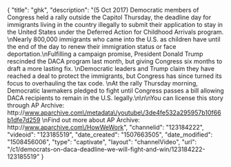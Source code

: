 {
    "title": "ghk",
    "description": "(5 Oct 2017) Democratic members of Congress held a rally outside the Capitol Thursday, the deadline day for immigrants living in the country illegally to submit their application to stay in the United States under the Deferred Action for Childhood Arrivals program. \nNearly 800,000 immigrants who came into the U.S. as children have until the end of the day to renew their immigration status or face deportation.\nFulfilling a campaign promise, President Donald Trump rescinded the DACA program last month, but giving Congress six months to draft a more lasting fix. \nDemocratic leaders and Trump claim they have reached a deal to protect the immigrants, but Congress has since turned its focus to overhauling the tax code. \nAt the rally Thursday morning, Democratic lawmakers pledged to fight until Congress passes a bill allowing DACA recipients to remain in the U.S. legally.\n\n\nYou can license this story through AP Archive: http:\/\/www.aparchive.com\/metadata\/youtube\/3de4fe532a295957b10f66b1dfe7d259 \nFind out more about AP Archive: http:\/\/www.aparchive.com\/HowWeWork",
    "channelid": "123184222",
    "videoid": "123185519",
    "date_created": "1507663505",
    "date_modified": "1508456006",
    "type": "captivate",
    "layout": "channelVideo",
    "url": "\/c1\/democrats-on-daca-deadline-we-will-fight-and-win\/123184222-123185519"
}